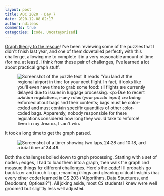 ```yaml
---
layout: post
title: AOC 2020 - Day 7
date: 2020-12-08 02:17
author: ndileas
comments: true
categories: [code, Uncategorized]
---
```


<p><a href="https://adventofcode.com/2020/day/7">Graph theory to the rescue</a>! I've been reviewing some of the puzzles that I didn't finish last year, and one of them dovetailed perfectly with this challenge, allowing me to complete it in a very reasonable amount of time (for me, at least). I think from these pair of challenges, I've learned a lot about practical graph stuff.</p>



<div class="wp-block-columns">
<div class="wp-block-column" style="flex-basis:90%;">
<figure class="wp-block-image size-large"><img src="https://natedileas.files.wordpress.com/2020/12/day7_pithy_screenshot.png?w=888" alt="Screenshot of the puzzle text. It reads &quot;You land at the regional airport in time for your next flight. In fact, it looks like you'll even have time to grab some food: all flights are currently delayed due to issues in luggage processing.

Due to recent aviation regulations, many rules (your puzzle input) are being enforced about bags and their contents; bags must be color-coded and must contain specific quantities of other color-coded bags. Apparently, nobody responsible for these regulations considered how long they would take to enforce!&quot;" class="wp-image-140" /><figcaption>Even in my dreams, I can't win.</figcaption></figure>



<p>It took a long time to get the graph parsed.</p>




<div class="wp-block-column" style="flex-basis:33.33%;">
<figure class="wp-block-image size-large"><img src="https://natedileas.files.wordpress.com/2020/12/timer_screenshot_day7.png?w=402" alt="Screenshot of a timer showing two laps, 24:28 and 10:18, and a total time of 34:48." class="wp-image-138" /></figure>





<p>Both the challenges boiled down to graph processing. Starting with a set of nodes / edges, I had to load them into a graph, then walk the graph and measure things for different challenges. Here's the <a href="https://github.com/natedileas/advent-of-code/blob/main/2020/day7.py">code</a>! I'll probably go back later and touch it up, renaming things and gleaning critical insights that every other coder learned in CS 203 ("Algorithms, Data Structures, and Deodorant; Optional?"). All joking aside, most CS students I knew were well groomed but slightly less well adjusted.</p>

